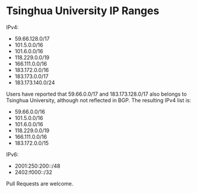 Tsinghua University IP Ranges
====================================

IPv4:

- 59.66.128.0/17
- 101.5.0.0/16
- 101.6.0.0/16
- 118.229.0.0/19
- 166.111.0.0/16
- 183.172.0.0/16
- 183.173.0.0/17
- 183.173.140.0/24

Users have reported that 59.66.0.0/17 and 183.173.128.0/17 also belongs to Tsinghua University, although not reflected in BGP. The resulting IPv4 list is:

- 59.66.0.0/16
- 101.5.0.0/16
- 101.6.0.0/16
- 118.229.0.0/19
- 166.111.0.0/16
- 183.172.0.0/15

IPv6:
- 2001:250:200::/48
- 2402:f000::/32

Pull Requests are welcome.

